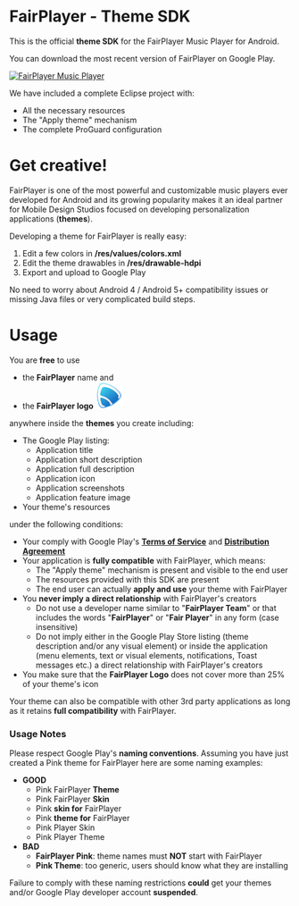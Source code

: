 # FairPlayer - Theme SDK 

This is the official **theme SDK** for the FairPlayer Music Player for Android.

You can download the most recent version of FairPlayer on Google Play.

[![FairPlayer Music Player](https://play.google.com/intl/en_us/badges/images/badge_new.png)](https://play.google.com/store/apps/details?id=com.fairplayer)

We have included a complete Eclipse project with:

  - All the necessary resources
  - The "Apply theme" mechanism
  - The complete ProGuard configuration

# Get creative!

FairPlayer is one of the most powerful and customizable music players ever developed for Android and its growing popularity makes it an ideal partner for Mobile Design Studios focused on developing personalization applications (**themes**).

Developing a theme for FairPlayer is really easy:

  1. Edit a few colors in **/res/values/colors.xml**
  2. Edit the theme drawables in **/res/drawable-hdpi**
  3. Export and upload to Google Play
  
No need to worry about Android 4 / Android 5+ compatibility issues or missing Java files or very complicated build steps.

# Usage

You are **free** to use 

  - the **FairPlayer** name and
  - the **FairPlayer logo** <img src="https://github.com/FairPlayerTeam/FairPlayer-SDK/raw/master/fairplayer-logo.png" width="48">

anywhere inside the **themes** you create including:

  - The Google Play listing:
    - Application title
    - Application short description
    - Application full description
    - Application icon
    - Application screenshots
    - Application feature image
   - Your theme's resources

under the following conditions:

  - Your comply with Google Play's **[Terms of Service](http://play.google.com/intl/en_us/about/play-terms.html)** and **[Distribution Agreement](http://play.google.com/about/developer-distribution-agreement.html)**
  - Your application is **fully compatible** with FairPlayer, which means:
    - The "Apply theme" mechanism is present and visible to the end user
    - The resources provided with this SDK are present
    - The end user can actually **apply and use** your theme with FairPlayer
  - You **never imply a direct relationship** with FairPlayer's creators
    - Do not use a developer name similar to "**FairPlayer Team**" or that includes the words "**FairPlayer**" or "**Fair Player**" in any form (case insensitive)
    - Do not imply either in the Google Play Store listing (theme description and/or any visual element) or inside the application (menu elements, text or visual elements, notifications, Toast messages etc.) a direct relationship with FairPlayer's creators
  - You make sure that the **FairPlayer Logo** does not cover more than 25% of your theme's icon

Your theme can also be compatible with other 3rd party applications as long as it retains **full compatibility** with FairPlayer.

### Usage Notes

Please respect Google Play's **naming conventions**.
Assuming you have just created a Pink theme for FairPlayer here are some naming examples:
  - **GOOD**
    - Pink FairPlayer **Theme**
    - Pink FairPlayer **Skin**
    - Pink **skin for** FairPlayer
    - Pink **theme for** FairPlayer
    - Pink Player Skin
    - Pink Player Theme
  - **BAD**
    - **FairPlayer Pink**: theme names must **NOT** start with FairPlayer
    - **Pink Theme**: too generic, users should know what they are installing

Failure to comply with these naming restrictions **could** get your themes and/or Google Play developer account **suspended**.